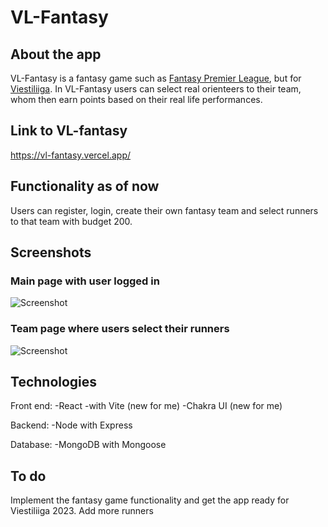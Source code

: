 # VL-Fantasy

## About the app

VL-Fantasy is a fantasy game such as [Fantasy Premier League](https://fantasy.premierleague.com/), but for [Viestiliiga](https://www.viestiliiga.fi/).
In VL-Fantasy users can select real orienteers to their team, whom then earn points based on their real life performances.

## Link to VL-fantasy

https://vl-fantasy.vercel.app/

## Functionality as of now

Users can register, login, create their own fantasy team and select runners to that team with budget 200.

## Screenshots

### Main page with user logged in

![Screenshot](https://am3pap007files.storage.live.com/y4mJKN2_Ao8dBzpst06P1-FVFiOJt1RXhvSvIVYIf_0sN-m6Kik_gdES9USjV4FdQ1Ibskw2hwB2W6zRLXwq5HO1tQy0z4puKS8Q2oWyaphRKGqyVzozCSg_TqOlpsOzYHzMqS_dWkh5aReEJ0wKSZndthrCk1UD2J1bc0By_n3KYqwfLYwUP4mRcs5Uv3bwYdX?width=2560&height=1371&cropmode=none)

### Team page where users select their runners

![Screenshot](https://am3pap007files.storage.live.com/y4mIFWeiZdRKyZJb2N3JJiBCDU6LLOkNgqFAL9a-eRXRNAXNTrtz6QqoFh9JQ04qp80p2BT_HAMBGsEN0Huzxw2MlbC1zJsuUSw4_WKFzEM1wlnGaqZUs8Lzc7FsccckywlI7J6FahCPZIOLg4QPfqGrgMjWsMBBGNeQaNpG-tCPQOw_-z6H_YVrrRU3VvzsYkU?width=2560&height=1367&cropmode=none)

## Technologies

Front end:
-React
-with Vite (new for me)
-Chakra UI (new for me)

Backend:
-Node with Express

Database:
-MongoDB with Mongoose

## To do

Implement the fantasy game functionality and get the app ready for Viestiliiga 2023.
Add more runners
